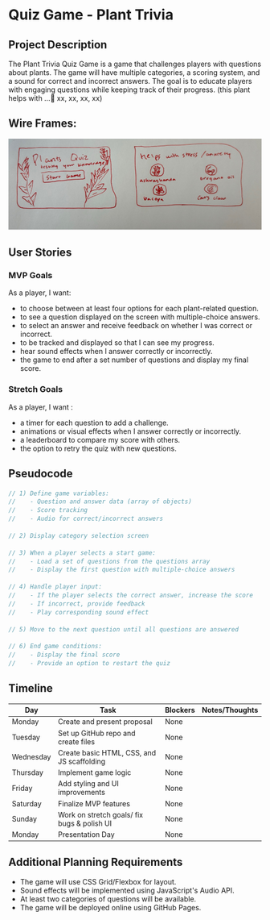 # Quiz Game - Plant Trivia

## Project Description

The Plant Trivia Quiz Game is a game that challenges players with questions about plants. The game will have multiple categories, a scoring system, and a sound for correct and incorrect answers. The goal is to educate players with engaging questions while keeping track of their progress. (this plant helps with … xx, xx, xx, xx)

## Wire Frames:
 
![Wireframe](./assets/wireframe.png)

## User Stories

### MVP Goals
As a player, I want:
- to choose between at least four options for each plant-related question.
- to see a question displayed on the screen with multiple-choice answers.
- to select an answer and receive feedback on whether I was correct or incorrect.
- to be tracked and displayed so that I can see my progress.
- hear sound effects when I answer correctly or incorrectly.
- the game to end after a set number of questions and display my final score.

### Stretch Goals
As a player, I want :
- a timer for each question to add a challenge.
- animations or visual effects when I answer correctly or incorrectly.
- a leaderboard to compare my score with others.
- the option to retry the quiz with new questions.

## Pseudocode
```javascript
// 1) Define game variables:
//    - Question and answer data (array of objects)
//    - Score tracking
//    - Audio for correct/incorrect answers

// 2) Display category selection screen

// 3) When a player selects a start game:
//    - Load a set of questions from the questions array
//    - Display the first question with multiple-choice answers

// 4) Handle player input:
//    - If the player selects the correct answer, increase the score
//    - If incorrect, provide feedback
//    - Play corresponding sound effect

// 5) Move to the next question until all questions are answered

// 6) End game conditions:
//    - Display the final score
//    - Provide an option to restart the quiz
```

## Timeline

| Day       | Task                                   | Blockers | Notes/Thoughts |
|-----------|----------------------------------------|----------|----------------|
| Monday    | Create and present proposal           | None     |                |
| Tuesday   | Set up GitHub repo and create files   | None     |                |
| Wednesday | Create basic HTML, CSS, and JS scaffolding | None     |                |
| Thursday  | Implement game logic                  | None     |                |
| Friday    | Add styling and UI improvements       | None     |                |
| Saturday  | Finalize MVP features                 | None     |                |
| Sunday    | Work on stretch goals/ fix bugs & polish UI | None     |                |
| Monday    | Presentation Day                      | None     |                |


## Additional Planning Requirements
- The game will use CSS Grid/Flexbox for layout.
- Sound effects will be implemented using JavaScript's Audio API.
- At least two categories of questions will be available.
- The game will be deployed online using GitHub Pages.

